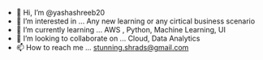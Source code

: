 - 👋 Hi, I’m @yashashreeb20
- 👀 I’m interested in ... Any new learning or any cirtical business scenario 
- 🌱 I’m currently learning ... AWS , Python, Machine Learning, UI
- 💞️ I’m looking to collaborate on ... Cloud, Data Analytics 
- 📫 How to reach me ... stunning.shrads@gmail.com

<!---
yashashreeb20/yashashreeb20 is a ✨ special ✨ repository because its `README.md` (this file) appears on your GitHub profile.
You can click the Preview link to take a look at your changes.
--->
